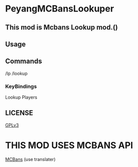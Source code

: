 # PeyangMCBansLookuper
## This mod is Mcbans Lookup mod.()

## Usage
## Commands
/lp <PlayerName>
/lookup <Playername>
### KeyBindings
<L> Lookup Players

## LICENSE
[GPLv3](https://www.gnu.org/licenses/gpl-3.0.en.html)

# THIS MOD USES MCBANS API
[MCBans](http://mcbans.com/)
(use translater)